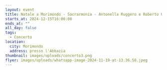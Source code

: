 ```yaml
---
layout: event
title: Natale a Morimondo - Sacrarmonia - Antonella Ruggero e Roberto Olzer
starts_at: 2024-12-15T16:00:00
ends_at: ""
all_day: false
tags:
  - Concerto
location:
  city: Morimondo
  address: presso l'Abbazia
thumbnail: images/uploads/concerto3.png
flyer: images/uploads/whatsapp-image-2024-11-19-at-13.36.58.jpeg
---
```

